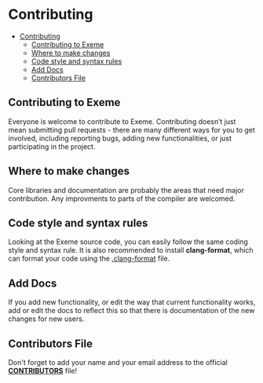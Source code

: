 # Contributing

- [Contributing](#contributing)
  - [Contributing to Exeme](#contributing-to-exeme)
  - [Where to make changes](#where-to-make-changes)
  - [Code style and syntax rules](#code-style-and-syntax-rules)
  - [Add Docs](#add-docs)
  - [Contributors File](#contributors-file)

## Contributing to Exeme
Everyone is welcome to contribute to Exeme. Contributing doesn’t just mean submitting pull requests - there are many different ways for you to get involved, including reporting bugs, adding new functionalities, or just participating in the project.

## Where to make changes
Core libraries and documentation are probably the areas that need major contribution. Any improvments to parts of the compiler are welcomed.

## Code style and syntax rules
Looking at the Exeme source code, you can easily follow the same coding style and syntax rule. It is also recommended to install **clang-format**, which can format your code using the [.clang-format](src/.clang-format) file.

## Add Docs
If you add new functionality, or edit the way that current functionality works, add or edit the docs to reflect this so that there is documentation of the new changes for new users.

## Contributors File
Don't forget to add your name and your email address to the official [**CONTRIBUTORS**](CONTRIBUTORS.md) file!